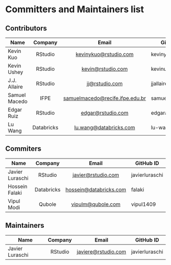 # Committers and Maintainers list

## Contributors

| Name              |   Company    |              Email              | GitHub ID           |
| ----------------- | :----------: | :-----------------------------: | ------------------- |
| Kevin Kuo         |   RStudio    |     kevinykuo@rstudio.com       |     kevinykuo       |
| Kevin Ushey       |   RStudio    |       kevin@rstudio.com         |     kevinushey      |
| J.J. Allaire      |   RStudio    |         jj@rstudio.com          |     jjallaire       |
| Samuel Macedo     |    IFPE      | samuelmacedo@recife.ifpe.edu.br |   samuelmacedo83    |
| Edgar Ruiz        |   RStudio    |       edgar@rstudio.com         |     edgararuiz      |
| Lu Wang           |  Databricks  |     lu.wang@databricks.com      |     lu-wang-dl      |

## Commiters

| Name              |   Company    |              Email              | GitHub ID           |
| ----------------- | :----------: | :-----------------------------: | ------------------- |
| Javier Luraschi   |   RStudio    |       javier@rstudio.com        |   javierluraschi    |
| Hossein Falaki    |  Databricks  |     hossein@databricks.com      |       falaki        |
| Vipul Modi        |   Qubole     |       vipulm@qubole.com         |      vipul1409      |

## Maintainers

| Name              |   Company    |           Email           | GitHub ID           |
| ----------------- | :----------: | :-----------------------: | ------------------- |
| Javier Luraschi   |   RStudio    |    javiere@rstudio.com    |   javierluraschi    |
